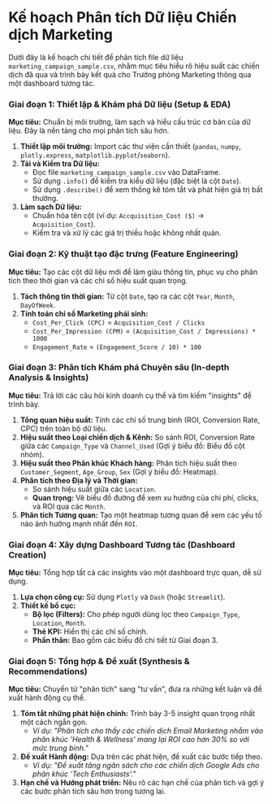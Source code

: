 # Kế hoạch Phân tích Dữ liệu Chiến dịch Marketing

Dưới đây là kế hoạch chi tiết để phân tích file dữ liệu `marketing_campaign_sample.csv`, nhằm mục tiêu hiểu rõ hiệu suất các chiến dịch đã qua và trình bày kết quả cho Trưởng phòng Marketing thông qua một dashboard tương tác.

### **Giai đoạn 1: Thiết lập & Khám phá Dữ liệu (Setup & EDA)**

**Mục tiêu:** Chuẩn bị môi trường, làm sạch và hiểu cấu trúc cơ bản của dữ liệu. Đây là nền tảng cho mọi phân tích sâu hơn.

1.  **Thiết lập môi trường:** Import các thư viện cần thiết (`pandas`, `numpy`, `plotly.express`, `matplotlib.pyplot`/`seaborn`).
2.  **Tải và Kiểm tra Dữ liệu:**
    *   Đọc file `marketing_campaign_sample.csv` vào DataFrame.
    *   Sử dụng `.info()` để kiểm tra kiểu dữ liệu (đặc biệt là cột `Date`).
    *   Sử dụng `.describe()` để xem thống kê tóm tắt và phát hiện giá trị bất thường.
3.  **Làm sạch Dữ liệu:**
    *   Chuẩn hóa tên cột (ví dụ: `Accquisition_Cost ($)` -> `Acquisition_Cost`).
    *   Kiểm tra và xử lý các giá trị thiếu hoặc không nhất quán.

### **Giai đoạn 2: Kỹ thuật tạo đặc trưng (Feature Engineering)**

**Mục tiêu:** Tạo các cột dữ liệu mới để làm giàu thông tin, phục vụ cho phân tích theo thời gian và các chỉ số hiệu suất quan trọng.

1.  **Tách thông tin thời gian:** Từ cột `Date`, tạo ra các cột `Year`, `Month`, `DayOfWeek`.
2.  **Tính toán chỉ số Marketing phái sinh:**
    *   `Cost_Per_Click (CPC)` = `Acquisition_Cost / Clicks`
    *   `Cost_Per_Impression (CPM)` = `(Acquisition_Cost / Impressions) * 1000`
    *   `Engagement_Rate` = `(Engagement_Score / 10) * 100`

### **Giai đoạn 3: Phân tích Khám phá Chuyên sâu (In-depth Analysis & Insights)**

**Mục tiêu:** Trả lời các câu hỏi kinh doanh cụ thể và tìm kiếm "insights" để trình bày.

1.  **Tổng quan hiệu suất:** Tính các chỉ số trung bình (ROI, Conversion Rate, CPC) trên toàn bộ dữ liệu.
2.  **Hiệu suất theo Loại chiến dịch & Kênh:** So sánh ROI, Conversion Rate giữa các `Campaign_Type` và `Channel_Used` (Gợi ý biểu đồ: Biểu đồ cột nhóm).
3.  **Hiệu suất theo Phân khúc Khách hàng:** Phân tích hiệu suất theo `Customer_Segment`, `Age_Group`, `Sex` (Gợi ý biểu đồ: Heatmap).
4.  **Phân tích theo Địa lý và Thời gian:**
    *   So sánh hiệu suất giữa các `Location`.
    *   **Quan trọng:** Vẽ biểu đồ đường để xem xu hướng của chi phí, clicks, và ROI qua các `Month`.
5.  **Phân tích Tương quan:** Tạo một heatmap tương quan để xem các yếu tố nào ảnh hưởng mạnh nhất đến `ROI`.

### **Giai đoạn 4: Xây dựng Dashboard Tương tác (Dashboard Creation)**

**Mục tiêu:** Tổng hợp tất cả các insights vào một dashboard trực quan, dễ sử dụng.

1.  **Lựa chọn công cụ:** Sử dụng `Plotly` và `Dash` (hoặc `Streamlit`).
2.  **Thiết kế bố cục:**
    *   **Bộ lọc (Filters):** Cho phép người dùng lọc theo `Campaign_Type`, `Location`, `Month`.
    *   **Thẻ KPI:** Hiển thị các chỉ số chính.
    *   **Phần thân:** Bao gồm các biểu đồ chi tiết từ Giai đoạn 3.

### **Giai đoạn 5: Tổng hợp & Đề xuất (Synthesis & Recommendations)**

**Mục tiêu:** Chuyển từ "phân tích" sang "tư vấn", đưa ra những kết luận và đề xuất hành động cụ thể.

1.  **Tóm tắt những phát hiện chính:** Trình bày 3-5 insight quan trọng nhất một cách ngắn gọn.
    *   *Ví dụ: "Phân tích cho thấy các chiến dịch Email Marketing nhắm vào phân khúc 'Health & Wellness' mang lại ROI cao hơn 30% so với mức trung bình."*
2.  **Đề xuất Hành động:** Dựa trên các phát hiện, đề xuất các bước tiếp theo.
    *   *Ví dụ: "Đề xuất tăng ngân sách cho các chiến dịch Google Ads cho phân khúc 'Tech Enthusiasts'."*
3.  **Hạn chế và Hướng phát triển:** Nêu rõ các hạn chế của phân tích và gợi ý các bước phân tích sâu hơn trong tương lai. 
